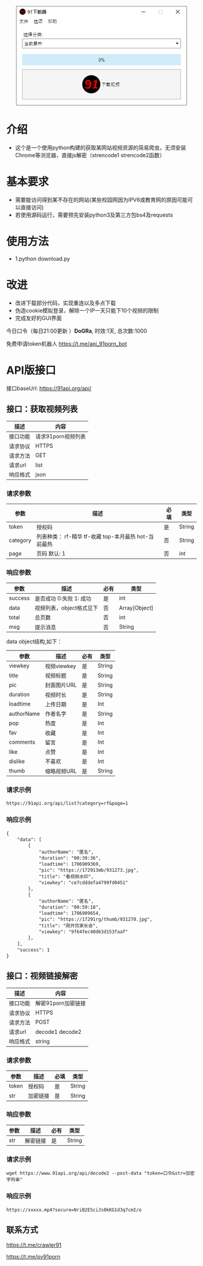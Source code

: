 <p align="center">
    <a href="https://github.com/91po/91app"><img src="https://github.com/91po/91app/blob/main/screenshot.PNG"></a>
</p>

  
# 介绍
* 这个是一个使用python构建的获取某网站视频资源的简易爬虫，无须安装Chrome等浏览器，直接js解密（strencode1 strencode2函数）

# 基本要求
* 需要能访问得到某不存在的网站(某些校园网因为IPV6或教育网的原因可能可以直接访问)
* 若使用源码运行，需要预先安装python3及第三方包bs4及requests

# 使用方法
* 1.python download.py

# 改进
* 改进下载部分代码，实现重连以及多点下载
* 伪造cookie模拟登录，解除一个IP一天只能下10个视频的限制
* 完成友好的GUI界面

今日口令（每日21:00更新 ）**DoGRa**, 时效:1天, 总次数:1000

免费申请token机器人 https://t.me/api_91porn_bot

# API版接口 

接口baseUrl: https://91api.org/api/

## 接口：获取视频列表
| 描述     | 内容               |
| -------- | ------------------ |
| 接口功能 | 请求91porn视频列表 |
| 请求协议 | HTTPS              |
| 请求方法 | GET                |
| 请求url  | list               |
| 响应格式 | json               |

### 请求参数

| 参数     | 描述                                             | 必填 | 类型   |
| -------- | ------------------------------------------------ | ---- | ------ |
| token    | 授权码                                            | 是   | String |
| category | 列表种类： rf-精华 tf-收藏 top-本月最热 hot-当前最热   | 否   | String |
| page     | 页码 默认: 1                                       | 否   | int    |

### 响应参数

| 参数        | 描述                     | 必有 | 类型          |
| ----------- | ------------------------ | ---- | ------------- |
| success     | 是否成功 0:失败 1: 成功    | 是   |       int     |
| data        | 视频列表，object格式见下   | 否   | Array[Object] |
| total       | 总页数                   | 否   | int           |
| msg         | 提示消息                 | 否   | String        |

data object结构,如下：

| 参数       | 描述        | 必有 | 类型   |
| ---------- | ----------- | ---- | ------ |
| viewkey    | 视频viewkey | 是   | String |
| title      | 视频标题    | 是   | String |
| pic        | 封面图片URL | 是   | String |
| duration   | 视频时长    | 是   | String |
| loadtime   | 上传日期    | 是   | Int |
| authorName | 作者名字    | 是   | String |
| pop        | 热度       | 是   | Int |
| fav        | 收藏        | 是   | Int |
| comments   | 留言        | 是   | Int |
| like       | 点赞       | 是   | Int |
| dislike    | 不喜欢     | 是   | Int |
| thumb      | 缩略视频URL | 是   | String |

### 请求示例

```
https://91api.org/api/list?category=rf&page=1
```

### 响应示例


```
{
    "data": [
        {
            "authorName": "匿名",
            "duration": "00:39:36",
            "loadtime": 1706909369,
            "pic": "https://172913mb/931273.jpg",
            "title": "看视频水印",
            "viewkey": "ce7cdddefa4799fd0451"
        },
        {
            "authorName": "匿名",
            "duration": "00:59:18",
            "loadtime": 1706909654,
            "pic": "https://17291rg/thumb/931270.jpg",
            "title": "刚开完家长会",
            "viewkey": "9f64fec40d63d153faaf"
        },
    ],
    "success": 1
}
```




## 接口：视频链接解密
| 描述     | 内容                |
| -------- | ------------------ |
| 接口功能 | 解密91porn加密链接    |
| 请求协议 | HTTPS               |
| 请求方法 | POST                |
| 请求url  | decode1 decode2     |
| 响应格式 | string               |


### 请求参数

| 参数      | 描述                                              | 必填 | 类型   |
| -------- | ------------------------------------------------ | ---- | ------ |
| token    | 授权码                                            | 是   | String |
| str      | 加密链接                                           | 是   | String |


### 响应参数

| 参数        | 描述                     | 必有 | 类型            |
| ----------- | ------------------------ | ---- | ------------- |
| str        | 解密链接                   | 是   | String        |



### 请求示例

```
wget https://www.91api.org/api/decode2 --post-data "token=口令&str=加密字符串"
```


### 响应示例


```
https://xxxxx.mp4?secure=NriB2E5ciJs0kKG1d3q7cmI/o
```


## 联系方式

https://t.me/crawler91

https://t.me/py91porn
